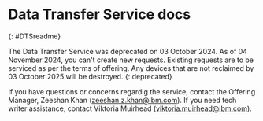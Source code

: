 # Data Transfer Service docs
{: #DTSreadme}

The Data Transfer Service was deprecated on 03 October 2024. As of 04 November 2024, you can't create new requests. Existing requests are to be serviced as per the terms of offering. Any devices that are not reclaimed by 03 October 2025 will be destroyed.
{: deprecated}

If you have questions or concerns regardig the service, contact the Offering Manager, Zeeshan Khan (zeeshan.z.khan@ibm.com). If you need tech writer assistance, contact Viktoria Muirhead (viktoria.muirhead@ibm.com).
